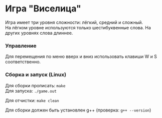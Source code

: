 # Игра "Виселица"

Игра имеет три уровня сложности: лёгкий, средний и сложный.  
На лёгком уровне используются только шестибуквенные слова. На других уровнях слова длиннее.  

### Управление

Для перемещения по меню вверх и вниз использовать клавиши W и S соответственно. 

### Сборка и запуск (Linux)

Для сборки прописать: ```make```  
Для запуска: ```./game.out```

Для отчистки: ```make clean```

Для сборки должен быть установлен g++ (проверка: ```g++ --version```)
